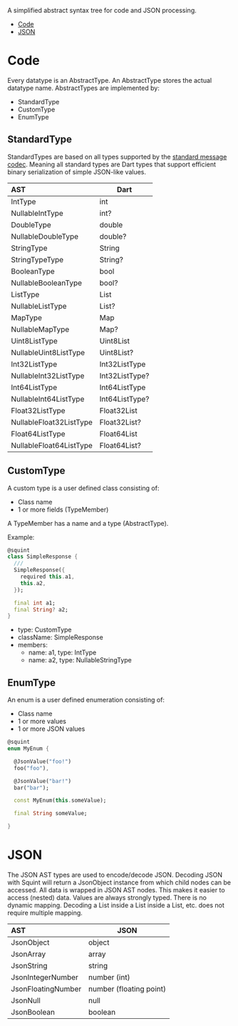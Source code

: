 A simplified abstract syntax tree for code and JSON processing.
- [Code](#Code)
- [JSON](#JSON)

# Code
Every datatype is an AbstractType. An AbstractType stores the actual datatype name.
AbstractTypes are implemented by:
- StandardType
- CustomType 
- EnumType

## StandardType
StandardTypes are based on all types supported by the [standard message codec](https://api.flutter.dev/flutter/services/StandardMessageCodec-class.html).
Meaning all standard types are Dart types that support efficient binary serialization of simple JSON-like values.


| **AST**                 | **Dart**       |
|:------------------------|----------------|
| IntType                 | int            | 
| NullableIntType         | int?           | 
| DoubleType              | double         | 
| NullableDoubleType      | double?        | 
| StringType              | String         | 
| StringTypeType          | String?        |
| BooleanType             | bool           | 
| NullableBooleanType     | bool?          | 
| ListType                | List           | 
| NullableListType        | List?          | 
| MapType                 | Map            | 
| NullableMapType         | Map?           | 
| Uint8ListType           | Uint8List      | 
| NullableUint8ListType   | Uint8List?     | 
| Int32ListType           | Int32ListType  | 
| NullableInt32ListType   | Int32ListType? | 
| Int64ListType           | Int64ListType  | 
| NullableInt64ListType   | Int64ListType? | 
| Float32ListType         | Float32List    | 
| NullableFloat32ListType | Float32List?   | 
| Float64ListType         | Float64List    | 
| NullableFloat64ListType | Float64List?   | 

## CustomType
A custom type is a user defined class consisting of:
- Class name
- 1 or more fields (TypeMember)

A TypeMember has a name and a type (AbstractType).

Example:

```dart
@squint
class SimpleResponse {
  ///
  SimpleResponse({
    required this.a1,
    this.a2,
  });

  final int a1;
  final String? a2;
}
```
- type: CustomType
- className: SimpleResponse
- members:
  - name: a1, type: IntType 
  - name: a2, type: NullableStringType

## EnumType
An enum is a user defined enumeration consisting of:
- Class name
- 1 or more values
- 1 or more JSON values

```dart
@squint
enum MyEnum {

  @JsonValue("foo!")
  foo("foo"),

  @JsonValue("bar!")
  bar("bar");

  const MyEnum(this.someValue);

  final String someValue;

}
```

# JSON
The JSON AST types are used to encode/decode JSON. Decoding
JSON with Squint will return a JsonObject instance from which
child nodes can be accessed. All data is wrapped in JSON AST nodes.
This makes it easier to access (nested) data. Values are always strongly typed.
There is no dynamic mapping. Decoding a List inside a List inside a List, etc.
does not require multiple mapping.


| **AST**            | **JSON**                |
|:-------------------|-------------------------|
| JsonObject         | object                  |
| JsonArray          | array                   |
| JsonString         | string                  |
| JsonIntegerNumber  | number (int)            |
| JsonFloatingNumber | number (floating point) |
| JsonNull           | null                    |
| JsonBoolean        | boolean                 |